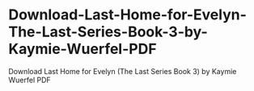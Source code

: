 # Download-Last-Home-for-Evelyn-The-Last-Series-Book-3-by-Kaymie-Wuerfel-PDF
Download Last Home for Evelyn (The Last Series Book 3) by Kaymie Wuerfel PDF

